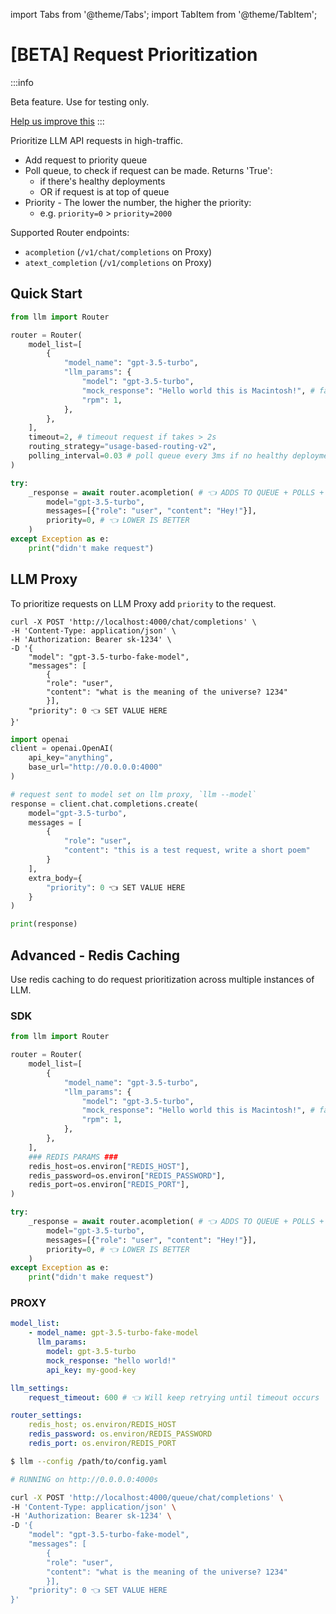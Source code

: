 import Tabs from '@theme/Tabs';
import TabItem from '@theme/TabItem';

# [BETA] Request Prioritization

:::info 

Beta feature. Use for testing only. 

[Help us improve this](https://github.com/hanzoai/llm/issues)
:::

Prioritize LLM API requests in high-traffic.

- Add request to priority queue
- Poll queue, to check if request can be made. Returns 'True':
    * if there's healthy deployments 
    * OR if request is at top of queue
- Priority - The lower the number, the higher the priority: 
    * e.g. `priority=0` > `priority=2000`

Supported Router endpoints:
- `acompletion` (`/v1/chat/completions` on Proxy)
- `atext_completion` (`/v1/completions` on Proxy)


## Quick Start 

```python
from llm import Router

router = Router(
    model_list=[
        {
            "model_name": "gpt-3.5-turbo",
            "llm_params": {
                "model": "gpt-3.5-turbo",
                "mock_response": "Hello world this is Macintosh!", # fakes the LLM API call
                "rpm": 1,
            },
        },
    ],
    timeout=2, # timeout request if takes > 2s
    routing_strategy="usage-based-routing-v2",
    polling_interval=0.03 # poll queue every 3ms if no healthy deployments
)

try:
    _response = await router.acompletion( # 👈 ADDS TO QUEUE + POLLS + MAKES CALL
        model="gpt-3.5-turbo",
        messages=[{"role": "user", "content": "Hey!"}],
        priority=0, # 👈 LOWER IS BETTER
    )
except Exception as e:
    print("didn't make request")
```

## LLM Proxy

To prioritize requests on LLM Proxy add `priority` to the request.

<Tabs>
<TabItem value="curl" label="curl">

```curl 
curl -X POST 'http://localhost:4000/chat/completions' \
-H 'Content-Type: application/json' \
-H 'Authorization: Bearer sk-1234' \
-D '{
    "model": "gpt-3.5-turbo-fake-model",
    "messages": [
        {
        "role": "user",
        "content": "what is the meaning of the universe? 1234"
        }],
    "priority": 0 👈 SET VALUE HERE
}'
```

</TabItem>
<TabItem value="openai-sdk" label="OpenAI SDK">

```python
import openai
client = openai.OpenAI(
    api_key="anything",
    base_url="http://0.0.0.0:4000"
)

# request sent to model set on llm proxy, `llm --model`
response = client.chat.completions.create(
    model="gpt-3.5-turbo",
    messages = [
        {
            "role": "user",
            "content": "this is a test request, write a short poem"
        }
    ],
    extra_body={ 
        "priority": 0 👈 SET VALUE HERE
    }
)

print(response)
```

</TabItem>
</Tabs>

## Advanced - Redis Caching 

Use redis caching to do request prioritization across multiple instances of LLM. 

### SDK 
```python
from llm import Router

router = Router(
    model_list=[
        {
            "model_name": "gpt-3.5-turbo",
            "llm_params": {
                "model": "gpt-3.5-turbo",
                "mock_response": "Hello world this is Macintosh!", # fakes the LLM API call
                "rpm": 1,
            },
        },
    ],
    ### REDIS PARAMS ###
    redis_host=os.environ["REDIS_HOST"], 
    redis_password=os.environ["REDIS_PASSWORD"], 
    redis_port=os.environ["REDIS_PORT"], 
)

try:
    _response = await router.acompletion( # 👈 ADDS TO QUEUE + POLLS + MAKES CALL
        model="gpt-3.5-turbo",
        messages=[{"role": "user", "content": "Hey!"}],
        priority=0, # 👈 LOWER IS BETTER
    )
except Exception as e:
    print("didn't make request")
```

### PROXY 

```yaml
model_list:
    - model_name: gpt-3.5-turbo-fake-model
      llm_params:
        model: gpt-3.5-turbo
        mock_response: "hello world!" 
        api_key: my-good-key

llm_settings:
    request_timeout: 600 # 👈 Will keep retrying until timeout occurs

router_settings:
    redis_host; os.environ/REDIS_HOST
    redis_password: os.environ/REDIS_PASSWORD
    redis_port: os.environ/REDIS_PORT
```

```bash
$ llm --config /path/to/config.yaml 

# RUNNING on http://0.0.0.0:4000s
```

```bash
curl -X POST 'http://localhost:4000/queue/chat/completions' \
-H 'Content-Type: application/json' \
-H 'Authorization: Bearer sk-1234' \
-D '{
    "model": "gpt-3.5-turbo-fake-model",
    "messages": [
        {
        "role": "user",
        "content": "what is the meaning of the universe? 1234"
        }],
    "priority": 0 👈 SET VALUE HERE
}'
```